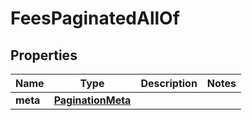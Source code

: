 

# FeesPaginatedAllOf


## Properties

| Name | Type | Description | Notes |
|------------ | ------------- | ------------- | -------------|
|**meta** | [**PaginationMeta**](PaginationMeta.md) |  |  |



